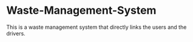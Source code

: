 # Waste-Management-System
This is a waste management system that directly links the users and the drivers. 
